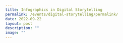 ```yaml
---
title: Infographics in Digital Storytelling
permalink: /events/digital-storytelling/permalink/
date: 2022-09-22
layout: post
description: ""
image: ""
---
```

